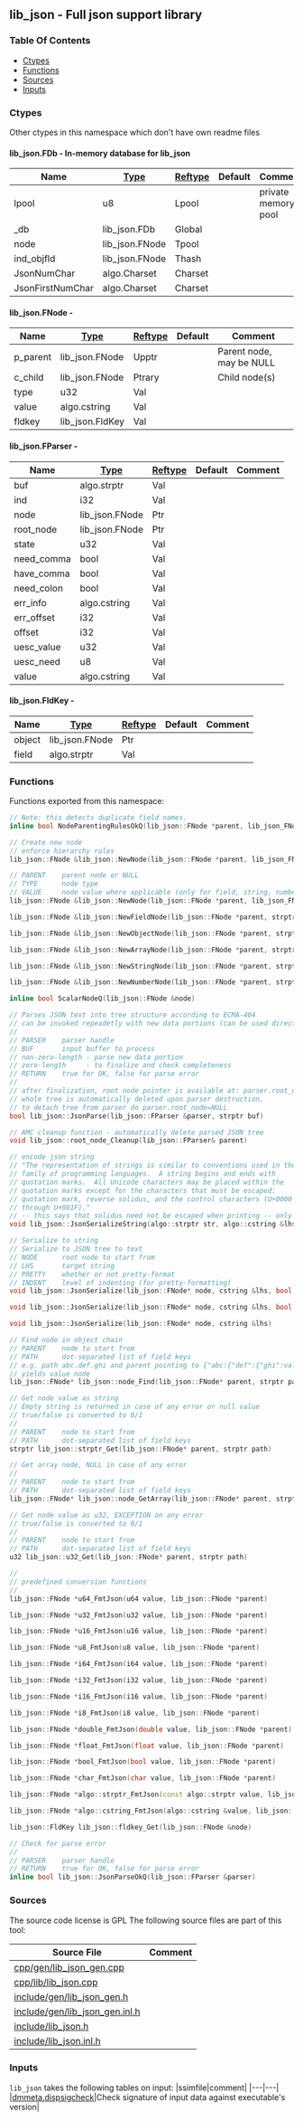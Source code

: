 ## lib_json - Full json support library


### Table Of Contents
<a href="#table-of-contents"></a>
* [Ctypes](#ctypes)
* [Functions](#functions)
* [Sources](#sources)
* [Inputs](#inputs)

### Ctypes
<a href="#ctypes"></a>
Other ctypes in this namespace which don't have own readme files

#### lib_json.FDb - In-memory database for lib_json
<a href="#lib_json-fdb"></a>

|Name|[Type](/txt/ssimdb/dmmeta/ctype.md)|[Reftype](/txt/ssimdb/dmmeta/reftype.md)|Default|Comment|
|---|---|---|---|---|
|lpool|u8|Lpool||private memory pool|
|_db|lib_json.FDb|Global|
|node|lib_json.FNode|Tpool|
|ind_objfld|lib_json.FNode|Thash|
|JsonNumChar|algo.Charset|Charset|
|JsonFirstNumChar|algo.Charset|Charset|

#### lib_json.FNode - 
<a href="#lib_json-fnode"></a>

|Name|[Type](/txt/ssimdb/dmmeta/ctype.md)|[Reftype](/txt/ssimdb/dmmeta/reftype.md)|Default|Comment|
|---|---|---|---|---|
|p_parent|lib_json.FNode|Upptr||Parent node, may be NULL|
|c_child|lib_json.FNode|Ptrary||Child node(s)|
|type|u32|Val|
|value|algo.cstring|Val|
|fldkey|lib_json.FldKey|Val|

#### lib_json.FParser - 
<a href="#lib_json-fparser"></a>

|Name|[Type](/txt/ssimdb/dmmeta/ctype.md)|[Reftype](/txt/ssimdb/dmmeta/reftype.md)|Default|Comment|
|---|---|---|---|---|
|buf|algo.strptr|Val|
|ind|i32|Val|
|node|lib_json.FNode|Ptr|
|root_node|lib_json.FNode|Ptr|
|state|u32|Val|
|need_comma|bool|Val|
|have_comma|bool|Val|
|need_colon|bool|Val|
|err_info|algo.cstring|Val|
|err_offset|i32|Val|
|offset|i32|Val|
|uesc_value|u32|Val|
|uesc_need|u8|Val|
|value|algo.cstring|Val|

#### lib_json.FldKey - 
<a href="#lib_json-fldkey"></a>

|Name|[Type](/txt/ssimdb/dmmeta/ctype.md)|[Reftype](/txt/ssimdb/dmmeta/reftype.md)|Default|Comment|
|---|---|---|---|---|
|object|lib_json.FNode|Ptr|
|field|algo.strptr|Val|

### Functions
<a href="#functions"></a>
Functions exported from this namespace:

```c++
// Note: this detects duplicate field names.
inline bool NodeParentingRulesOkQ(lib_json::FNode *parent, lib_json_FNode_type_Enum type, strptr value) 
```

```c++
// Create new node
// enforce hierarchy rules
lib_json::FNode &lib_json::NewNode(lib_json::FNode *parent, lib_json_FNode_type_Enum type, strptr field) 
```

```c++
// PARENT    parent node or NULL
// TYPE      node type
// VALUE     node value where applicable (only for field, string, number)
lib_json::FNode &lib_json::NewNode(lib_json::FNode *parent, lib_json_FNode_type_Enum type) 
```

```c++
lib_json::FNode &lib_json::NewFieldNode(lib_json::FNode *parent, strptr field) 
```

```c++
lib_json::FNode &lib_json::NewObjectNode(lib_json::FNode *parent, strptr field = strptr()) 
```

```c++
lib_json::FNode &lib_json::NewArrayNode(lib_json::FNode *parent, strptr field = strptr()) 
```

```c++
lib_json::FNode &lib_json::NewStringNode(lib_json::FNode *parent, strptr field = strptr(), strptr value = strptr()) 
```

```c++
lib_json::FNode &lib_json::NewNumberNode(lib_json::FNode *parent, strptr field = strptr(), strptr value = strptr("0")) 
```

```c++
inline bool ScalarNodeQ(lib_json::FNode &node) 
```

```c++
// Parses JSON text into tree structure according to ECMA-404
// can be invoked repeadetly with new data portions (can be used directly as read hook)
// 
// PARSER    parser handle
// BUF       input buffer to process
// non-zero-length - parse new data portion
// zero-length     - to finalize and check completeness
// RETURN    true for OK, false for parse error
// 
// after finalization, root node pointer is available at: parser.root_node
// whole tree is automatically deleted upon parser destruction,
// to detach tree from parser do parser.root_node=NULL
bool lib_json::JsonParse(lib_json::FParser &parser, strptr buf) 
```

```c++
// AMC cleanup function - automatically delete parsed JSON tree
void lib_json::root_node_Cleanup(lib_json::FParser& parent) 
```

```c++
// encode json string
// "The representation of strings is similar to conventions used in the C
// family of programming languages.  A string begins and ends with
// quotation marks.  All Unicode characters may be placed within the
// quotation marks except for the characters that must be escaped:
// quotation mark, reverse solidus, and the control characters (U+0000
// through U+001F)."
// -- this says that solidus need not be escaped when printing -- only when parsing!
void lib_json::JsonSerializeString(algo::strptr str, algo::cstring &lhs) 
```

```c++
// Serialize to string
// Serialize to JSON tree to text
// NODE      root node to start from
// LHS       target string
// PRETTY    whether or not pretty-format
// INDENT    level of indenting (for pretty-formatting)
void lib_json::JsonSerialize(lib_json::FNode* node, cstring &lhs, bool pretty, u32 indent) 
```

```c++
void lib_json::JsonSerialize(lib_json::FNode* node, cstring &lhs, bool pretty) 
```

```c++
void lib_json::JsonSerialize(lib_json::FNode* node, cstring &lhs) 
```

```c++
// Find node in object chain
// PARENT    node to start from
// PATH      dot-separated list of field keys
// e.g. path abc.def.ghi and parent pointing to {"abc:{"def":{"ghi":value}}}
// yields value node
lib_json::FNode* lib_json::node_Find(lib_json::FNode* parent, strptr path) 
```

```c++
// Get node value as string
// Empty string is returned in case of any error or null value
// true/false is converted to 0/1
// 
// PARENT    node to start from
// PATH      dot-separated list of field keys
strptr lib_json::strptr_Get(lib_json::FNode* parent, strptr path) 
```

```c++
// Get array node, NULL in case of any error
// 
// PARENT    node to start from
// PATH      dot-separated list of field keys
lib_json::FNode* lib_json::node_GetArray(lib_json::FNode* parent, strptr path) 
```

```c++
// Get node value as u32, EXCEPTION on any error
// true/false is converted to 0/1
// 
// PARENT    node to start from
// PATH      dot-separated list of field keys
u32 lib_json::u32_Get(lib_json::FNode* parent, strptr path) 
```

```c++
// 
// predefined conversion functions
// 
lib_json::FNode *u64_FmtJson(u64 value, lib_json::FNode *parent) 
```

```c++
lib_json::FNode *u32_FmtJson(u32 value, lib_json::FNode *parent) 
```

```c++
lib_json::FNode *u16_FmtJson(u16 value, lib_json::FNode *parent) 
```

```c++
lib_json::FNode *u8_FmtJson(u8 value, lib_json::FNode *parent) 
```

```c++
lib_json::FNode *i64_FmtJson(i64 value, lib_json::FNode *parent) 
```

```c++
lib_json::FNode *i32_FmtJson(i32 value, lib_json::FNode *parent) 
```

```c++
lib_json::FNode *i16_FmtJson(i16 value, lib_json::FNode *parent) 
```

```c++
lib_json::FNode *i8_FmtJson(i8 value, lib_json::FNode *parent) 
```

```c++
lib_json::FNode *double_FmtJson(double value, lib_json::FNode *parent) 
```

```c++
lib_json::FNode *float_FmtJson(float value, lib_json::FNode *parent) 
```

```c++
lib_json::FNode *bool_FmtJson(bool value, lib_json::FNode *parent) 
```

```c++
lib_json::FNode *char_FmtJson(char value, lib_json::FNode *parent) 
```

```c++
lib_json::FNode *algo::strptr_FmtJson(const algo::strptr value, lib_json::FNode *parent) 
```

```c++
lib_json::FNode *algo::cstring_FmtJson(algo::cstring &value, lib_json::FNode *parent) 
```

```c++
lib_json::FldKey lib_json::fldkey_Get(lib_json::FNode &node) 
```

```c++
// Check for parse error
// 
// PARSER    parser handle
// RETURN    true for OK, false for parse error
inline bool lib_json::JsonParseOkQ(lib_json::FParser &parser) 
```

### Sources
<a href="#sources"></a>
The source code license is GPL
The following source files are part of this tool:

|Source File|Comment|
|---|---|
|[cpp/gen/lib_json_gen.cpp](/cpp/gen/lib_json_gen.cpp)||
|[cpp/lib/lib_json.cpp](/cpp/lib/lib_json.cpp)||
|[include/gen/lib_json_gen.h](/include/gen/lib_json_gen.h)||
|[include/gen/lib_json_gen.inl.h](/include/gen/lib_json_gen.inl.h)||
|[include/lib_json.h](/include/lib_json.h)||
|[include/lib_json.inl.h](/include/lib_json.inl.h)||

### Inputs
<a href="#inputs"></a>
`lib_json` takes the following tables on input:
|ssimfile|comment|
|---|---|
|[dmmeta.dispsigcheck](/txt/ssimdb/dmmeta/dispsigcheck.md)|Check signature of input data against executable's version|

